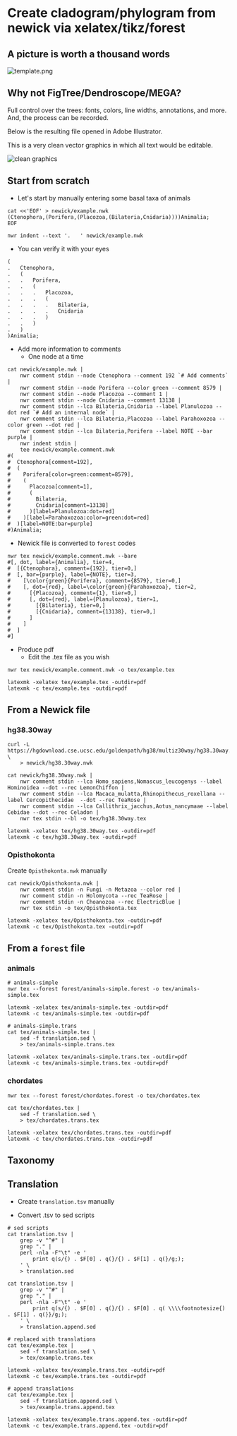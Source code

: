 # Create cladogram/phylogram from newick via xelatex/tikz/forest

## A picture is worth a thousand words

![template.png](images/template.png)

## Why not FigTree/Dendroscope/MEGA?

Full control over the trees: fonts, colors, line widths, annotations, and more. And, the process can
be recorded.

Below is the resulting file opened in Adobe Illustrator.

This is a very clean vector graphics in which all text would be editable.

![clean graphics](images/clean-graphics.png)

## Start from scratch

* Let's start by manually entering some basal taxa of animals

```shell
cat <<'EOF' > newick/example.nwk
(Ctenophora,(Porifera,(Placozoa,(Bilateria,Cnidaria))))Animalia;
EOF

nwr indent --text '.   ' newick/example.nwk

```

* You can verify it with your eyes

```text
(
.   Ctenophora,
.   (
.   .   Porifera,
.   .   (
.   .   .   Placozoa,
.   .   .   (
.   .   .   .   Bilateria,
.   .   .   .   Cnidaria
.   .   .   )
.   .   )
.   )
)Animalia;
```

* Add more information to comments
    * One node at a time

```shell
cat newick/example.nwk |
    nwr comment stdin --node Ctenophora --comment 192 `# Add comments` |
    nwr comment stdin --node Porifera --color green --comment 8579 |
    nwr comment stdin --node Placozoa --comment 1 |
    nwr comment stdin --node Cnidaria --comment 13138 |
    nwr comment stdin --lca Bilateria,Cnidaria --label Planulozoa --dot red `# Add an internal node` |
    nwr comment stdin --lca Bilateria,Placozoa --label Parahoxozoa --color green --dot red |
    nwr comment stdin --lca Bilateria,Porifera --label NOTE --bar purple |
    nwr indent stdin |
    tee newick/example.comment.nwk
#(
#  Ctenophora[comment=192],
#  (
#    Porifera[color=green:comment=8579],
#    (
#      Placozoa[comment=1],
#      (
#        Bilateria,
#        Cnidaria[comment=13138]
#      )[label=Planulozoa:dot=red]
#    )[label=Parahoxozoa:color=green:dot=red]
#  )[label=NOTE:bar=purple]
#)Animalia;

```

* Newick file is converted to `forest` codes

```shell
nwr tex newick/example.comment.nwk --bare
#[, dot, label={Animalia}, tier=4,
#  [{Ctenophora}, comment={192}, tier=0,]
#  [, bar={purple}, label={NOTE}, tier=3,
#    [\color{green}{Porifera}, comment={8579}, tier=0,]
#    [, dot={red}, label=\color{green}{Parahoxozoa}, tier=2,
#      [{Placozoa}, comment={1}, tier=0,]
#      [, dot={red}, label={Planulozoa}, tier=1,
#        [{Bilateria}, tier=0,]
#        [{Cnidaria}, comment={13138}, tier=0,]
#      ]
#    ]
#  ]
#]

```

* Produce pdf
    * Edit the .tex file as you wish

```shell
nwr tex newick/example.comment.nwk -o tex/example.tex

latexmk -xelatex tex/example.tex -outdir=pdf
latexmk -c tex/example.tex -outdir=pdf

```

## From a Newick file

### hg38.30way

```shell
curl -L https://hgdownload.cse.ucsc.edu/goldenpath/hg38/multiz30way/hg38.30way.scientificNames.nh \
    > newick/hg38.30way.nwk

cat newick/hg38.30way.nwk |
    nwr comment stdin --lca Homo_sapiens,Nomascus_leucogenys --label Hominoidea --dot --rec LemonChiffon |
    nwr comment stdin --lca Macaca_mulatta,Rhinopithecus_roxellana --label Cercopithecidae  --dot --rec TeaRose |
    nwr comment stdin --lca Callithrix_jacchus,Aotus_nancymaae --label Cebidae --dot --rec Celadon |
    nwr tex stdin --bl -o tex/hg38.30way.tex

latexmk -xelatex tex/hg38.30way.tex -outdir=pdf
latexmk -c tex/hg38.30way.tex -outdir=pdf

```

### Opisthokonta

Create `Opisthokonta.nwk` manually

```shell
cat newick/Opisthokonta.nwk |
    nwr comment stdin -n Fungi -n Metazoa --color red |
    nwr comment stdin -n Holomycota --rec TeaRose |
    nwr comment stdin -n Choanozoa --rec ElectricBlue |
    nwr tex stdin -o tex/Opisthokonta.tex

latexmk -xelatex tex/Opisthokonta.tex -outdir=pdf
latexmk -c tex/Opisthokonta.tex -outdir=pdf

```

## From a `forest` file

### animals

```shell
# animals-simple
nwr tex --forest forest/animals-simple.forest -o tex/animals-simple.tex

latexmk -xelatex tex/animals-simple.tex -outdir=pdf
latexmk -c tex/animals-simple.tex -outdir=pdf

# animals-simple.trans
cat tex/animals-simple.tex |
    sed -f translation.sed \
    > tex/animals-simple.trans.tex

latexmk -xelatex tex/animals-simple.trans.tex -outdir=pdf
latexmk -c tex/animals-simple.trans.tex -outdir=pdf

```

### chordates

```shell
nwr tex --forest forest/chordates.forest -o tex/chordates.tex

cat tex/chordates.tex |
    sed -f translation.sed \
    > tex/chordates.trans.tex

latexmk -xelatex tex/chordates.trans.tex -outdir=pdf
latexmk -c tex/chordates.trans.tex -outdir=pdf

```

## Taxonomy

## Translation

* Create `translation.tsv` manually

* Convert .tsv to sed scripts

```shell
# sed scripts
cat translation.tsv |
    grep -v "^#" |
    grep "." |
    perl -nla -F"\t" -e '
        print q(s/{) . $F[0] . q(}/{) . $F[1] . q(}/g;);
    ' \
    > translation.sed

cat translation.tsv |
    grep -v "^#" |
    grep "." |
    perl -nla -F"\t" -e '
        print q(s/{) . $F[0] . q(}/{) . $F[0] . q( \\\\footnotesize{) . $F[1] . q(}}/g;);
    ' \
    > translation.append.sed

```

```shell
# replaced with translations
cat tex/example.tex |
    sed -f translation.sed \
    > tex/example.trans.tex

latexmk -xelatex tex/example.trans.tex -outdir=pdf
latexmk -c tex/example.trans.tex -outdir=pdf

# append translations
cat tex/example.tex |
    sed -f translation.append.sed \
    > tex/example.trans.append.tex

latexmk -xelatex tex/example.trans.append.tex -outdir=pdf
latexmk -c tex/example.trans.append.tex -outdir=pdf

```
